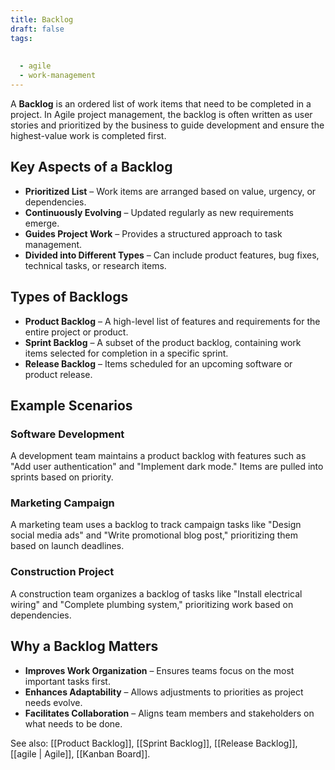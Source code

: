 ```yaml
---
title: Backlog
draft: false
tags:
  
  
  - agile
  - work-management
---
```


A **Backlog** is an ordered list of work items that need to be completed in a project. In Agile project management, the backlog is often written as user stories and prioritized by the business to guide development and ensure the highest-value work is completed first.

## Key Aspects of a Backlog
- **Prioritized List** – Work items are arranged based on value, urgency, or dependencies.
- **Continuously Evolving** – Updated regularly as new requirements emerge.
- **Guides Project Work** – Provides a structured approach to task management.
- **Divided into Different Types** – Can include product features, bug fixes, technical tasks, or research items.

## Types of Backlogs
- **Product Backlog** – A high-level list of features and requirements for the entire project or product.
- **Sprint Backlog** – A subset of the product backlog, containing work items selected for completion in a specific sprint.
- **Release Backlog** – Items scheduled for an upcoming software or product release.

## Example Scenarios

### **Software Development**
A development team maintains a product backlog with features such as "Add user authentication" and "Implement dark mode." Items are pulled into sprints based on priority.

### **Marketing Campaign**
A marketing team uses a backlog to track campaign tasks like "Design social media ads" and "Write promotional blog post," prioritizing them based on launch deadlines.

### **Construction Project**
A construction team organizes a backlog of tasks like "Install electrical wiring" and "Complete plumbing system," prioritizing work based on dependencies.

## Why a Backlog Matters
- **Improves Work Organization** – Ensures teams focus on the most important tasks first.
- **Enhances Adaptability** – Allows adjustments to priorities as project needs evolve.
- **Facilitates Collaboration** – Aligns team members and stakeholders on what needs to be done.

See also: [[Product Backlog]], [[Sprint Backlog]], [[Release Backlog]], [[agile | Agile]], [[Kanban Board]].
